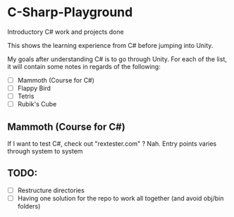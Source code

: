# C-Sharp-Playground

Introductory C# work and projects done

This shows the learning experience from C# before jumping into Unity.

My goals after understanding C# is to go through Unity. For each of the list, it will contain some notes in regards of the following:

- [ ] Mammoth (Course for C#)
- [ ] Flappy Bird
- [ ] Tetris
- [ ] Rubik's Cube

## Mammoth (Course for C#)

If I want to test C#, check out "rextester.com" ? Nah.
Entry points varies through system to system

## TODO:

- [ ] Restructure directories
- [ ] Having one solution for the repo to work all together (and avoid obj/bin folders)